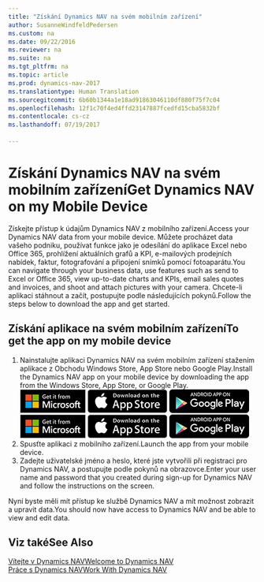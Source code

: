 ```yaml
---
title: "Získání Dynamics NAV na svém mobilním zařízení"
author: SusanneWindfeldPedersen
ms.custom: na
ms.date: 09/22/2016
ms.reviewer: na
ms.suite: na
ms.tgt_pltfrm: na
ms.topic: article
ms.prod: dynamics-nav-2017
ms.translationtype: Human Translation
ms.sourcegitcommit: 6b60b1344a1e18ad91863046110df880f75f7c04
ms.openlocfilehash: 12f1c70f4ed4ffd23147887fcedfd15cba5832bf
ms.contentlocale: cs-cz
ms.lasthandoff: 07/19/2017

---
```


# <a name="get-dynamics-nav-on-my-mobile-device"></a><span data-ttu-id="52034-102">Získání Dynamics NAV na svém mobilním zařízení</span><span class="sxs-lookup"><span data-stu-id="52034-102">Get Dynamics NAV on my Mobile Device</span></span>
<span data-ttu-id="52034-103">Získejte přístup k údajům Dynamics NAV z mobilního zařízení.</span><span class="sxs-lookup"><span data-stu-id="52034-103">Access your Dynamics NAV data from your mobile device.</span></span> <span data-ttu-id="52034-104">Můžete procházet data vašeho podniku, používat funkce jako je odesílání do aplikace Excel nebo Office 365, prohlížení aktuálních grafů a KPI, e-mailových prodejních nabídek, faktur, fotografování a připojení snímků pomocí fotoaparátu.</span><span class="sxs-lookup"><span data-stu-id="52034-104">You can navigate through your business data, use features such as send to Excel or Office 365, view up-to-date charts and KPIs, email sales quotes and invoices, and shoot and attach pictures with your camera.</span></span> <span data-ttu-id="52034-105">Chcete-li aplikaci stáhnout a začít, postupujte podle následujících pokynů.</span><span class="sxs-lookup"><span data-stu-id="52034-105">Follow the steps below to download the app and get started.</span></span>

## <a name="to-get-the-app-on-my-mobile-device"></a><span data-ttu-id="52034-106">Získání aplikace na svém mobilním zařízení</span><span class="sxs-lookup"><span data-stu-id="52034-106">To get the app on my mobile device</span></span>
1. <span data-ttu-id="52034-107">Nainstalujte aplikaci Dynamics NAV na svém mobilním zařízení stažením aplikace z Obchodu Windows Store, App Store nebo Google Play.</span><span class="sxs-lookup"><span data-stu-id="52034-107">Install the Dynamics NAV app on your mobile device by downloading the app from the Windows Store, App Store, or Google Play.</span></span>  
<span data-ttu-id="52034-108">[![Windows Store](./media/install-mobile-app/windowsstore.png)](http://go.microsoft.com/fwlink/?LinkId=734848)
[![App Store](./media/install-mobile-app/appstore.png)](http://go.microsoft.com/fwlink/?LinkId=734847) [![Google Play](./media/install-mobile-app/googleplay.png)](http://go.microsoft.com/fwlink/?LinkId=734849)</span><span class="sxs-lookup"><span data-stu-id="52034-108">[![Windows Store](./media/install-mobile-app/windowsstore.png)](http://go.microsoft.com/fwlink/?LinkId=734848)
[![App Store](./media/install-mobile-app/appstore.png)](http://go.microsoft.com/fwlink/?LinkId=734847) [![Google Play](./media/install-mobile-app/googleplay.png)](http://go.microsoft.com/fwlink/?LinkId=734849)</span></span>  
2. <span data-ttu-id="52034-109">Spusťte aplikaci z mobilního zařízení.</span><span class="sxs-lookup"><span data-stu-id="52034-109">Launch the app from your mobile device.</span></span>
3. <span data-ttu-id="52034-110">Zadejte uživatelské jméno a heslo, které jste vytvořili při registraci pro Dynamics NAV, a postupujte podle pokynů na obrazovce.</span><span class="sxs-lookup"><span data-stu-id="52034-110">Enter your user name and password that you created during sign-up for Dynamics NAV and follow the instructions on the screen.</span></span>

<span data-ttu-id="52034-111">Nyní byste měli mít přístup ke službě Dynamics NAV a mít možnost zobrazit a upravit data.</span><span class="sxs-lookup"><span data-stu-id="52034-111">You should now have access to Dynamics NAV and be able to view and edit data.</span></span>

## <a name="see-also"></a><span data-ttu-id="52034-112">Viz také</span><span class="sxs-lookup"><span data-stu-id="52034-112">See Also</span></span>
[<span data-ttu-id="52034-113">Vítejte v Dynamics NAV</span><span class="sxs-lookup"><span data-stu-id="52034-113">Welcome to Dynamics NAV</span></span>](across-get-started.md)  
[<span data-ttu-id="52034-114">Práce s Dynamics NAV</span><span class="sxs-lookup"><span data-stu-id="52034-114">Work With Dynamics NAV</span></span>](ui-work-product.md)  

